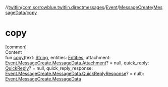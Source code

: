 //[twitlin](../../../../index.md)/[com.sorrowblue.twitlin.directmessages](../../../index.md)/[Event](../../index.md)/[MessageCreate](../index.md)/[MessageData](index.md)/[copy](copy.md)



# copy  
[common]  
Content  
fun [copy](copy.md)(text: [String](https://kotlinlang.org/api/latest/jvm/stdlib/kotlin/-string/index.html), entities: [Entities](../../../../com.sorrowblue.twitlin.objects/-entities/index.md), attachment: [Event.MessageCreate.MessageData.Attachment](-attachment/index.md)? = null, quick_reply: [QuickReply](../../../-quick-reply/index.md)? = null, quick_reply_response: [Event.MessageCreate.MessageData.QuickReplyResponse](-quick-reply-response/index.md)? = null): [Event.MessageCreate.MessageData](index.md)  



